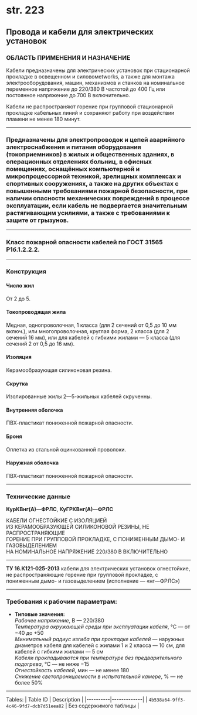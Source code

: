 # str. 223

## Провода и кабели для электрических установок

### ОБЛАСТЬ ПРИМЕНЕНИЯ И НАЗНА́ЧЕНИЕ

Кабели предназначены для электрических установок при стационарной прокладке в освещенном и силовомetworks, а также для монтажа электрооборудования, машин, механизмов и станков на номинальное переменное напряжение до 220/380 В частотой до 400 Гц или постоянное напряжение до 700 В включительно.

Кабели не распространяют горение при групповой стационарной прокладке кабельных линий и сохраняют работу при воздействии пламени не менее 180 минут.

---

### Предназначены для электропроводок и цепей аварийного электроснабжения и питания оборудования (токоприемников) в жилых и общественных зданиях, в операционных отделениях больниц, в офисных помещениях, оснащённых компьютерной и микропроцессорной техникой, зрелищных комплексах и спортивных сооружениях, а также на других объектах с повышенными требованиями пожарной безопасности, при наличии опасности механических повреждений в процессе эксплуатации, если кабель не подвергается значительным растягивающим усилиями, а также с требованиями к защите от грызунов.

---

### Класс пожарной опасности кабелей по ГОСТ 31565 P1б.1.2.2.2.

---

### Конструкция

#### Число жил  
От 2 до 5.

#### Токопроводящая жила  
Медная, однопроволочная, 1 класса (для 2 сечений от 0,5 до 10 мм включ.), или многопроволочная, круглая форма, 2 класса (для 2 сечений 16 мм), или для кабелей с гибкими жилами — 5 класса (для сечений 2 от 0,5 до 16 мм).

#### Изоляция  
Керамообразующая силиконовая резина.

#### Скрутка  
Изолированные жилы 2—5-жильных кабелей скрученны.

#### Внутренняя оболочка  
ПВХ-пластикат пониженной пожарной опасности.

#### Броня  
Оплетка из стальной оцинкованной проволоки.

#### Наружная оболочка  
ПВХ-пластикат пониженной пожарной опасности.

---

### Технические данные  

**КурКВнг(А)—ФРЛС**, 
**КуГРКВнг(А)—ФРЛС**

КАБЕЛИ ОГНЕСТОЙКИЕ С ИЗОЛЯЦИЕЙ  
ИЗ КЕРАМООБРАЗУЮЩЕЙ СИЛИКОНОВОЙ РЕЗИНЫ, НЕ РАСПРОСТРАНЯЮЩИЕ  
ГОРЕНИЕ ПРИ ГРУППОВОЙ ПРОКЛАДКЕ, С ПОНИЖЕННЫМ ДЫМО- И ГАЗОВЫДЕЛЕНИЕМ   
НА НОМИНАЛЬНОЕ НАПРЯЖЕНИЕ 220/380 В ВКЛЮЧИТЕЛЬНО 

---

**ТУ 16.К121-025-2013**
кабели для электрических установок огнестойкие, не распространяющие горение при групповой прокладке, с пониженным дымо- и газовыделением (исполнение — «нг—ФРЛС»)

---

### Требования к рабочим параметрам:

- **Типовые значения:**  
  *Рабочее напряжение*, В — 220/380  
  *Температура окружающей среды при эксплуатации кабеля*, °C — от −40 до +50  
  *Минимальный радиус изгиба при прокладке кабелей* — наружных диаметров кабеля для кабелей с жилами 1 и 2 класса — 10 см, для кабелей с гибкими жилами — 5 см  
  *Кабели прокладываются при температуре без предварительного подогрева*, °C — не ниже −15  
  *Огнестойкость кабелей*, мин — не менее 180  
  *Снижение светопроницаемости в испытательной камере*, % — не более 50%  

---
Tables:
| Table ID | Description |
|----------|-------------|
| `4b538a64-9ff3-4c46-9fd7-dcb7d51eea82` | Без содержимого таблицы |
